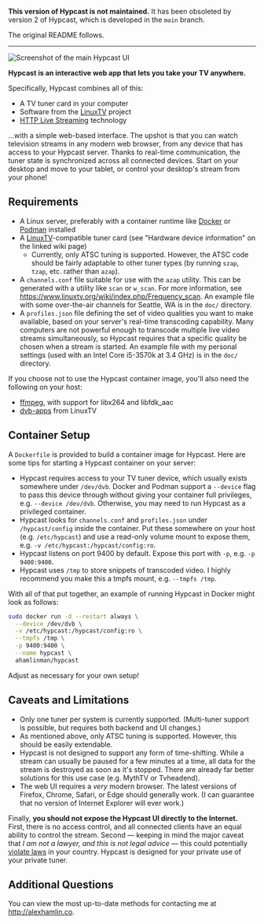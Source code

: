 **This version of Hypcast is not maintained.** It has been obsoleted by version
2 of Hypcast, which is developed in the `main` branch.

The original README follows.

---

![Screenshot of the main Hypcast UI](/doc/screenshot.png)

**Hypcast is an interactive web app that lets you take your TV anywhere.**

Specifically, Hypcast combines all of this:

* A TV tuner card in your computer
* Software from the [LinuxTV] project
* [HTTP Live Streaming] technology

…with a simple web-based interface. The upshot is that you can watch television
streams in any modern web browser, from any device that has access to your
Hypcast server. Thanks to real-time communication, the tuner state is
synchronized across all connected devices. Start on your desktop and move to
your tablet, or control your desktop's stream from your phone!

[LinuxTV]: https://www.linuxtv.org/wiki/index.php/Main_Page
[HTTP Live Streaming]: https://en.wikipedia.org/wiki/HTTP_Live_Streaming

## Requirements

* A Linux server, preferably with a container runtime like [Docker] or [Podman]
  installed
* A [LinuxTV]-compatible tuner card (see "Hardware device information" on the
  linked wiki page)
  - Currently, only ATSC tuning is supported. However, the ATSC code should be
    fairly adaptable to other tuner types (by running `szap`, `tzap`, etc.
    rather than `azap`).
* A `channels.conf` file suitable for use with the `azap` utility. This can be
  generated with a utility like `scan` or `w_scan`. For more information, see
  https://www.linuxtv.org/wiki/index.php/Frequency_scan. An example file with
  some over-the-air channels for Seattle, WA is in the `doc/` directory.
* A `profiles.json` file defining the set of video qualities you want to make
  available, based on your server's real-time transcoding capability. Many
  computers are not powerful enough to transcode multiple live video streams
  simultaneously, so Hypcast requires that a specific quality be chosen when a
  stream is started. An example file with my personal settings (used with an
  Intel Core i5-3570k at 3.4 GHz) is in the `doc/` directory.

If you choose not to use the Hypcast container image, you'll also need the
following on your host:

* [ffmpeg], with support for libx264 and libfdk\_aac
* [dvb-apps] from LinuxTV

[Docker]: https://www.docker.com/community-edition
[Podman]: https://podman.io/
[ffmpeg]: https://www.ffmpeg.org/
[dvb-apps]: https://linuxtv.org/wiki/index.php/LinuxTV_dvb-apps

## Container Setup

A `Dockerfile` is provided to build a container image for Hypcast. Here are
some tips for starting a Hypcast container on your server:

* Hypcast requires access to your TV tuner device, which usually exists
  somewhere under `/dev/dvb`. Docker and Podman support a `--device` flag to
  pass this device through without giving your container full privileges, e.g.
  `--device /dev/dvb`. Otherwise, you may need to run Hypcast as a privileged
  container.
* Hypcast looks for `channels.conf` and `profiles.json` under `/hypcast/config`
  inside the container. Put these somewhere on your host (e.g. `/etc/hypcast`)
  and use a read-only volume mount to expose them, e.g.
  `-v /etc/hypcast:/hypcast/config:ro`.
* Hypcast listens on port 9400 by default. Expose this port with `-p`, e.g.
  `-p 9400:9400`.
* Hypcast uses `/tmp` to store snippets of transcoded video. I highly recommend
  you make this a tmpfs mount, e.g. `--tmpfs /tmp`.

With all of that put together, an example of running Hypcast in Docker might
look as follows:

```sh
sudo docker run -d --restart always \
  --device /dev/dvb \
  -v /etc/hypcast:/hypcast/config:ro \
  --tmpfs /tmp \
  -p 9400:9400 \
  --name hypcast \
  ahamlinman/hypcast
```

Adjust as necessary for your own setup!

[ahamlinman/hypcast]: https://hub.docker.com/r/ahamlinman/hypcast

## Caveats and Limitations

* Only one tuner per system is currently supported. (Multi-tuner support is
  possible, but requires both backend and UI changes.)
* As mentioned above, only ATSC tuning is supported. However, this should be
  easily extendable.
* Hypcast is not designed to support any form of time-shifting. While a stream
  can usually be paused for a few minutes at a time, all data for the stream is
  destroyed as soon as it's stopped. There are already far better solutions for
  this use case (e.g. MythTV or Tvheadend).
* The web UI requires a *very* modern browser. The latest versions of Firefox,
  Chrome, Safari, or Edge should generally work. (I can guarantee that no
  version of Internet Explorer will ever work.)

Finally, **you should not expose the Hypcast UI directly to the Internet.**
First, there is no access control, and all connected clients have an equal
ability to control the stream. Second — keeping in mind the major caveat that
_I am not a lawyer, and this is not legal advice_ — this could potentially
[violate laws][Aereo] in your country. Hypcast is designed for your private use
of your private tuner.

[Aereo]: https://en.wikipedia.org/wiki/American_Broadcasting_Cos._v._Aereo,_Inc.

## Additional Questions

You can view the most up-to-date methods for contacting me at
http://alexhamlin.co.
